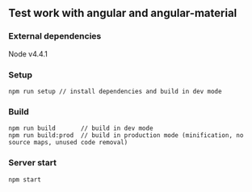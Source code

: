 ## Test work with angular and angular-material

### External dependencies
Node v4.4.1

### Setup
```
npm run setup // install dependencies and build in dev mode
```

### Build
```
npm run build       // build in dev mode
npm run build:prod  // build in production mode (minification, no source maps, unused code removal)
```

### Server start
```
npm start
```